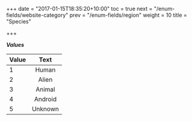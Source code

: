 +++
date = "2017-01-15T18:35:20+10:00"
toc = true
next = "/enum-fields/website-category"
prev = "/enum-fields/region"
weight = 10
title = "Species"

+++

***Values***

| Value | Text |
| ----- |:----:|
| 1     | Human |
| 2     | Alien |
| 3     | Animal |
| 4     | Android |
| 5     | Unknown |
